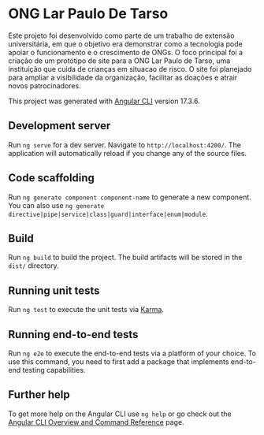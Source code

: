 # ONG Lar Paulo De Tarso
Este projeto foi desenvolvido como parte de um trabalho de extensão universitária, em que o objetivo era demonstrar como a tecnologia pode apoiar o funcionamento e o crescimento de ONGs. O foco principal foi a criação de um protótipo de site para a ONG Lar Paulo de Tarso, uma instituição que cuida de crianças em situacao de risco. O site foi planejado para ampliar a visibilidade da organização, facilitar as doações e atrair novos patrocinadores.

This project was generated with [Angular CLI](https://github.com/angular/angular-cli) version 17.3.6.

## Development server

Run `ng serve` for a dev server. Navigate to `http://localhost:4200/`. The application will automatically reload if you change any of the source files.

## Code scaffolding

Run `ng generate component component-name` to generate a new component. You can also use `ng generate directive|pipe|service|class|guard|interface|enum|module`.

## Build

Run `ng build` to build the project. The build artifacts will be stored in the `dist/` directory.

## Running unit tests

Run `ng test` to execute the unit tests via [Karma](https://karma-runner.github.io).

## Running end-to-end tests

Run `ng e2e` to execute the end-to-end tests via a platform of your choice. To use this command, you need to first add a package that implements end-to-end testing capabilities.

## Further help

To get more help on the Angular CLI use `ng help` or go check out the [Angular CLI Overview and Command Reference](https://angular.io/cli) page.
